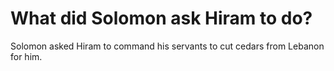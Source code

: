 # What did Solomon ask Hiram to do?

Solomon asked Hiram to command his servants to cut cedars from Lebanon for him.
